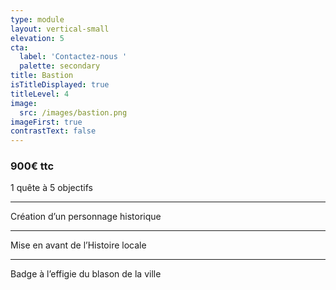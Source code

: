 ```yaml
---
type: module
layout: vertical-small
elevation: 5
cta:
  label: 'Contactez-nous '
  palette: secondary
title: Bastion
isTitleDisplayed: true
titleLevel: 4
image:
  src: /images/bastion.png
imageFirst: true
contrastText: false
---
```

### **900€ ttc**

1 quête à 5 objectifs

---
Création d’un personnage historique

---
Mise en avant de l’Histoire locale 

---
Badge à l’effigie du blason de la ville
